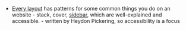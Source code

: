 ---
---

- [Every layout](https://every-layout.dev/) has patterns for some common things you do on an website - stack, cover, [sidebar](https://every-layout.dev/layouts/sidebar/), which are well-explained and accessible. - written by Heydon Pickering, so accessibility is a focus
